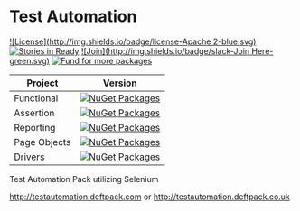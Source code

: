 Test Automation
===============

[![License](http://img.shields.io/badge/license-Apache 2-blue.svg)](https://raw.githubusercontent.com/deftpack/testautomation/master/LICENSE.txt)
[![Stories in Ready](https://badge.waffle.io/deftpack/testautomation.png?label=ready&title=ready)](https://waffle.io/deftpack/testautomation)
[![Join](http://img.shields.io/badge/slack-Join Here-green.svg)](https://deftpack.slack.com)
[![Fund for more packages](http://img.shields.io/gittip/deftpack.svg)](https://gratipay.com/deftpack/)

Project | Version 
--- | :---: 
Functional | [![NuGet Packages](http://img.shields.io/myget/deftpack/v/DeftPack.TestAutomation.Functional.svg)](https://www.myget.org/feed/deftpack/package/DeftPack.TestAutomation.Functional)
Assertion | [![NuGet Packages](http://img.shields.io/myget/deftpack/v/DeftPack.TestAutomation.Assertion.svg)](https://www.myget.org/feed/deftpack/package/DeftPack.TestAutomation.Assertion)
Reporting | [![NuGet Packages](http://img.shields.io/myget/deftpack/v/DeftPack.TestAutomation.Reporting.svg)](https://www.myget.org/feed/deftpack/package/DeftPack.TestAutomation.Reporting)
Page Objects | [![NuGet Packages](http://img.shields.io/myget/deftpack/v/DeftPack.TestAutomation.Selenium.PageObjects.svg)](https://www.myget.org/feed/deftpack/package/DeftPack.TestAutomation.Selenium.PageObjects)
Drivers | [![NuGet Packages](http://img.shields.io/myget/deftpack/v/DeftPack.TestAutomation.Selenium.Drivers.svg)](https://www.myget.org/feed/deftpack/package/DeftPack.TestAutomation.Selenium.Drivers)

Test Automation Pack utilizing Selenium

http://testautomation.deftpack.com or http://testautomation.deftpack.co.uk

